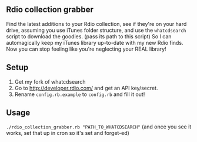 ## Rdio collection grabber ##
Find the latest additions to your Rdio collection,
see if they're on your hard drive, assuming you use iTunes folder structure,
and use the `whatcdsearch` script to download the goodies. (pass its path to this script)
So I can automagically keep my iTunes library up-to-date with my new Rdio finds.
Now you can stop feeling like you're neglecting your REAL library!

## Setup ##

1. Get my fork of whatcdsearch
2. Go to http://developer.rdio.com/ and get an API key/secret.
3. Rename `config.rb.example` to `config.rb` and fill it out!

## Usage ##

`./rdio_collection_grabber.rb "PATH_TO_WHATCDSEARCH"`
(and once you see it works, set that up in cron so it's set and forget-ed)